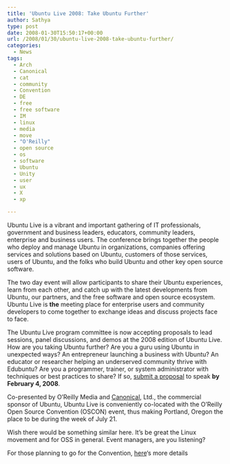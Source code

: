 ```yaml
---
title: 'Ubuntu Live 2008: Take Ubuntu Further'
author: Sathya
type: post
date: 2008-01-30T15:50:17+00:00
url: /2008/01/30/ubuntu-live-2008-take-ubuntu-further/
categories:
  - News
tags:
  - Arch
  - Canonical
  - cat
  - community
  - Convention
  - DE
  - free
  - free software
  - IM
  - linux
  - media
  - move
  - "O'Reilly"
  - open source
  - os
  - software
  - Ubuntu
  - Unity
  - user
  - ux
  - X
  - xp

---
```

Ubuntu Live is a vibrant and important gathering of IT professionals, government and business leaders, educators, community leaders, enterprise and business users. The conference brings together the people who deploy and manage Ubuntu in organizations, companies offering services and solutions based on Ubuntu, customers of those services, users of Ubuntu, and the folks who build Ubuntu and other key open source software.

The two day event will allow participants to share their Ubuntu experiences, learn from each other, and catch up with the latest developments from Ubuntu, our partners, and the free software and open source ecosystem. Ubuntu Live is **the** meeting place for enterprise users and community developers to come together to exchange ideas and discuss projects face to face.

The Ubuntu Live program committee is now accepting proposals to lead sessions, panel discussions, and demos at the 2008 edition of Ubuntu Live. How are you taking Ubuntu further? Are you a guru using Ubuntu in unexpected ways? An entrepreneur launching a business with Ubuntu? An educator or researcher helping an underserved community thrive with Edubuntu? Are you a programmer, trainer, or system administrator with techniques or best practices to share? If so, [submit a proposal][1] to speak **by February 4, 2008**.

Co-presented by O&#8217;Reilly Media and <a href="http://www.canonical.com/" target="_blank" title="Opens link in a new browser window.">Canonical</a>, Ltd., the commercial sponsor of Ubuntu, Ubuntu Live is conveniently co-located with the O&#8217;Reilly Open Source Convention (OSCON) event, thus making Portland, Oregon the place to be during the week of July 21.

Wish there would be something similar here. It&#8217;s be great the Linux movement and for OSS in general. Event managers, are you listening?

For those planning to go for the Convention, [here][2]&#8216;s more details

 [1]: http://en.oreilly.com/ubuntu2008/public/cfp/12
 [2]: http://en.oreilly.com/ubuntu2008/public/content/home